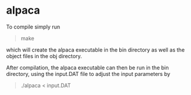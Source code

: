 # alpaca
To compile simply run

> make

which will create the alpaca executable in the bin directory as well as the object files in the obj directory.

After compilation, the alpaca executable can then be run in the bin directory, using the input.DAT file to adjust the input parameters by

> ./alpaca < input.DAT
